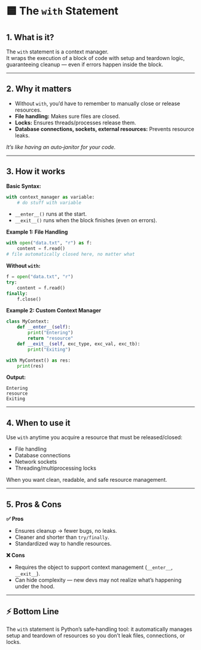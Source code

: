 # 🟦 The `with` Statement 

## 1. What is it?

The `with` statement is a context manager.  
It wraps the execution of a block of code with setup and teardown logic, guaranteeing cleanup — even if errors happen inside the block.

---

## 2. Why it matters

- Without `with`, you’d have to remember to manually close or release resources.
- **File handling:** Makes sure files are closed.
- **Locks:** Ensures threads/processes release them.
- **Database connections, sockets, external resources:** Prevents resource leaks.

_It’s like having an auto‑janitor for your code._

---

## 3. How it works

**Basic Syntax:**
```python
with context_manager as variable:
    # do stuff with variable
```
- `__enter__()` runs at the start.
- `__exit__()` runs when the block finishes (even on errors).

**Example 1: File Handling**
```python
with open("data.txt", "r") as f:
    content = f.read()
# file automatically closed here, no matter what
```
**Without `with`:**
```python
f = open("data.txt", "r")
try:
    content = f.read()
finally:
    f.close()
```

**Example 2: Custom Context Manager**
```python
class MyContext:
    def __enter__(self):
        print("Entering")
        return "resource"
    def __exit__(self, exc_type, exc_val, exc_tb):
        print("Exiting")

with MyContext() as res:
    print(res)
```
**Output:**
```
Entering
resource
Exiting
```

---

## 4. When to use it

Use `with` anytime you acquire a resource that must be released/closed:

- File handling
- Database connections
- Network sockets
- Threading/multiprocessing locks

When you want clean, readable, and safe resource management.

---

## 5. Pros & Cons

**✅ Pros**
- Ensures cleanup → fewer bugs, no leaks.
- Cleaner and shorter than `try/finally`.
- Standardized way to handle resources.

**❌ Cons**
- Requires the object to support context management (`__enter__`, `__exit__`).
- Can hide complexity — new devs may not realize what’s happening under the hood.

---

## ⚡ Bottom Line

The `with` statement is Python’s safe‑handling tool: it automatically manages setup and teardown of resources so you don’t leak files, connections, or locks.
